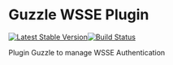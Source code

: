 Guzzle WSSE Plugin
==================

[![Latest Stable Version](https://poser.pugx.org/devster/guzzle-wsse-plugin/v/stable.png)](https://packagist.org/packages/devster/guzzle-wsse-plugin)[![Build Status](https://travis-ci.org/devster/guzzle-wsse-plugin.png?branch=master)](https://travis-ci.org/devster/guzzle-wsse-plugin)

Plugin Guzzle to manage WSSE Authentication
